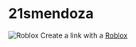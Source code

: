 # 21smendoza
![Roblox](https://i.imgflip.com/2zyvt7.jpg)
Create a link with a [Roblox](https://i.imgflip.com/2zyvt7.jpg)